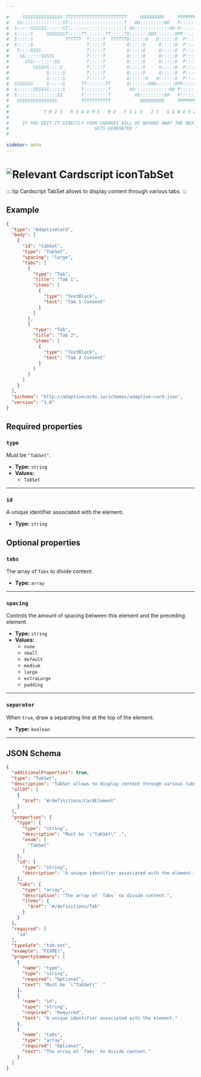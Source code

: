 ```yaml
---

#     SSSSSSSSSSSSSSS TTTTTTTTTTTTTTTTTTTTTTT     OOOOOOOOO     PPPPPPPPPPPPPPPPP    !!!  
#   SS:::::::::::::::ST:::::::::::::::::::::T   OO:::::::::OO   P::::::::::::::::P  !!:!! 
#  S:::::SSSSSS::::::ST:::::::::::::::::::::T OO:::::::::::::OO P::::::PPPPPP:::::P !:::! 
#  S:::::S     SSSSSSST:::::TT:::::::TT:::::TO:::::::OOO:::::::OPP:::::P     P:::::P!:::! 
#  S:::::S            TTTTTT  T:::::T  TTTTTTO::::::O   O::::::O  P::::P     P:::::P!:::! 
#  S:::::S                    T:::::T        O:::::O     O:::::O  P::::P     P:::::P!:::! 
#   S::::SSSS                 T:::::T        O:::::O     O:::::O  P::::PPPPPP:::::P !:::! 
#    SS::::::SSSSS            T:::::T        O:::::O     O:::::O  P:::::::::::::PP  !:::! 
#      SSS::::::::SS          T:::::T        O:::::O     O:::::O  P::::PPPPPPPPP    !:::! 
#         SSSSSS::::S         T:::::T        O:::::O     O:::::O  P::::P            !:::! 
#              S:::::S        T:::::T        O:::::O     O:::::O  P::::P            !!:!! 
#              S:::::S        T:::::T        O::::::O   O::::::O  P::::P             !!!   
#  SSSSSSS     S:::::S      TT:::::::TT      O:::::::OOO:::::::OPP::::::PP                 
#  S::::::SSSSSS:::::S      T:::::::::T       OO:::::::::::::OO P::::::::P           !!!  
#  S:::::::::::::::SS       T:::::::::T         OO:::::::::OO   P::::::::P          !!:!! 
#   SSSSSSSSSSSSSSS         TTTTTTTTTTT           OOOOOOOOO     PPPPPPPPPP           !!!  
#                                                                                          
#             T H I S   R E A D M E . M D   F I L E   I S   G E N E R A T E D !           
#                                                                                         
#     IF YOU EDIT IT DIRECTLY YOUR CHANGES WILL BE WASHED AWAY THE NEXT TIME THIS FILE  
#                                GETS GENERATED !
#                                                                                         

sidebar: auto
---
```


# <img class="header-prefix-icon" :src="$withBase('/cardscript-assets/icons/24dp/tab-set.svg')" alt="Relevant Cardscript icon">TabSet

::: tip Cardscript
TabSet allows to display content through various tabs.
:::

## Example

``` json
{
  "type": "AdaptiveCard",
  "body": [
    {
      "id": "tabSet",
      "type": "TabSet",
      "spacing": "large",
      "tabs": [
        {
          "type": "Tab",
          "title": "Tab 1",
          "items": [
            {
              "type": "TextBlock",
              "text": "Tab 1 Content"
            }
          ]
        },
        {
          "type": "Tab",
          "title": "Tab 2",
          "items": [
            {
              "type": "TextBlock",
              "text": "Tab 2 Content"
            }
          ]
        }
      ]
    }
  ],
  "$schema": "http://adaptivecards.io/schemas/adaptive-card.json",
  "version": "1.0"
}
```

## Required properties

### `type`

Must be `"TabSet"`.

* **Type:** `string`
* **Values:**
  * `TabSet`

----

### `id`

A unique identifier associated with the element.

* **Type:** `string`

## Optional properties

### `tabs`

The array of `Tabs` to divide content.

* **Type:** `array`

----

### `spacing`

Controls the amount of spacing between this element and the preceding element.

* **Type:** `string`
* **Values:**
  * `none`
  * `small`
  * `default`
  * `medium`
  * `large`
  * `extraLarge`
  * `padding`

----

### `separator`

When `true`, draw a separating line at the top of the element.

* **Type:** `boolean`



<hr>

## JSON Schema

``` json
{
  "additionalProperties": true,
  "type": "TabSet",
  "description": "TabSet allows to display content through various tabs.",
  "allOf": [
    {
      "$ref": "#/definitions/CardElement"
    }
  ],
  "properties": {
    "type": {
      "type": "string",
      "description": "Must be `\"TabSet\"`.",
      "enum": [
        "TabSet"
      ]
    },
    "id": {
      "type": "string",
      "description": "A unique identifier associated with the element."
    },
    "tabs": {
      "type": "array",
      "description": "The array of `Tabs` to divide content.",
      "items": {
        "$ref": "#/definitions/Tab"
      }
    }
  },
  "required": [
    "id"
  ],
  "typeSafe": "tab-set",
  "example": "FIXME!",
  "propertySummary": [
    {
      "name": "type",
      "type": "string",
      "required": "Optional",
      "text": "Must be `\"TabSet\"`."
    },
    {
      "name": "id",
      "type": "string",
      "required": "Required",
      "text": "A unique identifier associated with the element."
    },
    {
      "name": "tabs",
      "type": "array",
      "required": "Optional",
      "text": "The array of `Tabs` to divide content."
    }
  ]
}
```

